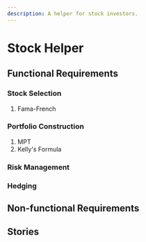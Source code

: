 ```yaml
---
description: A helper for stock investors.
---
```


# Stock Helper

## Functional Requirements

### Stock Selection

1. Fama-French

### Portfolio Construction

1. MPT
2. Kelly's Formula

### Risk Management

### Hedging

## Non-functional Requirements

## Stories